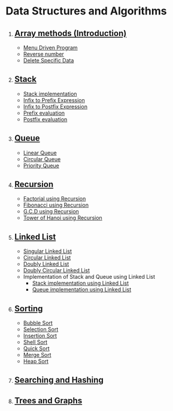 # Data Structures and Algorithms

1. ## [Array methods (Introduction)](https://github.com/sthsuyash/CSIT_Labs/tree/main/3rd_Semester/DSA/1_Array_methods)

   - [Menu Driven Program](https://github.com/sthsuyash/CSIT_Labs/blob/main/3rd_Semester/DSA/1_Array_methods/menuDrive.cpp)
   - [Reverse number](https://github.com/sthsuyash/CSIT_Labs/blob/main/3rd_Semester/DSA/1_Array_methods/reverse.cpp)
   - [Delete Specific Data](https://github.com/sthsuyash/CSIT_Labs/blob/main/3rd_Semester/DSA/1_Array_methods/deleteSpecificData.cpp)

2. ## [Stack](https://github.com/sthsuyash/CSIT_Labs/blob/main/3rd_Semester/DSA/2_Stack/stack.cpp)

   - [Stack implementation](https://github.com/sthsuyash/CSIT_Labs/blob/main/3rd_Semester/DSA/2_Stack/stack.cpp)
   - [Infix to Prefix Expression](https://github.com/sthsuyash/CSIT_Labs/blob/main/3rd_Semester/DSA/2_Stack/infix_to_prefix_expression.cpp)
   - [Infix to Postfix Expression](https://github.com/sthsuyash/CSIT_Labs/blob/main/3rd_Semester/DSA/2_Stack/infix_to_postfix_expression.cpp)
   - [Prefix evaluation](https://github.com/sthsuyash/CSIT_Labs/blob/main/3rd_Semester/DSA/2_Stack/prefix_evaluation.cpp)
   - [Postfix evaluation](https://github.com/sthsuyash/CSIT_Labs/blob/main/3rd_Semester/DSA/2_Stack/postfix_evaluation.cpp)

3. ## [Queue](https://github.com/sthsuyash/CSIT_Labs/tree/main/3rd_Semester/DSA/3_Queue)

   - [Linear Queue](https://github.com/sthsuyash/CSIT_Labs/blob/main/3rd_Semester/DSA/3_Queue/linearQueue.cpp)
   - [Circular Queue](https://github.com/sthsuyash/CSIT_Labs/blob/main/3rd_Semester/DSA/3_Queue/circularQueue.cpp)
   - [Priority Queue](https://github.com/sthsuyash/CSIT_Labs/blob/main/3rd_Semester/DSA/3_Queue/priorityQueue.cpp)

4. ## [Recursion](https://github.com/sthsuyash/CSIT_Labs/tree/main/3rd_Semester/DSA/4_Recursion)

   - [Factorial using Recursion](https://github.com/sthsuyash/CSIT_Labs/blob/main/3rd_Semester/DSA/4_Recursion/factorial.cpp)
   - [Fibonacci using Recursion](https://github.com/sthsuyash/CSIT_Labs/blob/main/3rd_Semester/DSA/4_Recursion/fibonacci.cpp)
   - [G.C.D using Recursion](https://github.com/sthsuyash/CSIT_Labs/blob/main/3rd_Semester/DSA/4_Recursion/gcd.cpp)
   - [Tower of Hanoi using Recursion](https://github.com/sthsuyash/CSIT_Labs/blob/main/3rd_Semester/DSA/4_Recursion/towerOfHanoi.cpp)

5. ## [Linked List](https://github.com/sthsuyash/CSIT_Labs/tree/main/3rd_Semester/DSA/5_Linked_list)

   - [Singular Linked List](https://github.com/sthsuyash/CSIT_Labs/blob/main/3rd_Semester/DSA/5_Linked_list/singlyLinkedList.cpp)
   - [Circular Linked List](https://github.com/sthsuyash/CSIT_Labs/blob/main/3rd_Semester/DSA/5_Linked_list/circularLinkedList.cpp)
   - [Doubly Linked List](https://github.com/sthsuyash/CSIT_Labs/blob/main/3rd_Semester/DSA/5_Linked_list/doublyLinkedList.cpp)
   - [Doubly Circular Linked List](https://github.com/sthsuyash/CSIT_Labs/blob/main/3rd_Semester/DSA/5_Linked_list/doublyCircularLinkedList.cpp)
   - Implementation of Stack and Queue using Linked List
     - [Stack implementation using Linked List](https://github.com/sthsuyash/CSIT_Labs/blob/main/3rd_Semester/DSA/5_Linked_list/stackUsingLinkedList.cpp)
     - [Queue implementation using Linked List](https://github.com/sthsuyash/CSIT_Labs/blob/main/3rd_Semester/DSA/5_Linked_list/queueUsingLinkedList.cpp)

6. ## [Sorting](https://github.com/sthsuyash/CSIT_Labs/tree/main/3rd_Semester/DSA/6_Sorting)

   - [Bubble Sort](https://github.com/sthsuyash/CSIT_Labs/blob/main/3rd_Semester/DSA/6_Sorting/bubble_sort.cpp)
   - [Selection Sort](https://github.com/sthsuyash/CSIT_Labs/blob/main/3rd_Semester/DSA/6_Sorting/selection_sort.cpp)
   - [Insertion Sort](https://github.com/sthsuyash/CSIT_Labs/blob/main/3rd_Semester/DSA/6_Sorting/insertion_sort.cpp)
   - [Shell Sort](https://github.com/sthsuyash/CSIT_Labs/blob/main/3rd_Semester/DSA/6_Sorting/shell_sort.cpp)
   - [Quick Sort](https://github.com/sthsuyash/CSIT_Labs/blob/main/3rd_Semester/DSA/6_Sorting/quick_sort.cpp)
   - [Merge Sort](https://github.com/sthsuyash/CSIT_Labs/blob/main/3rd_Semester/DSA/6_Sorting/merge_sort.cpp)
   - [Heap Sort](https://github.com/sthsuyash/CSIT_Labs/blob/main/3rd_Semester/DSA/6_Sorting/heap_sort.cpp)

7. ## [Searching and Hashing](https://github.com/sthsuyash/CSIT_Labs/tree/main/3rd_Semester/DSA/7_Searching_and_Hashing)

8. ## [Trees and Graphs](https://github.com/sthsuyash/CSIT_Labs/tree/main/3rd_Semester/DSA/8_Trees_and_Graphs)
